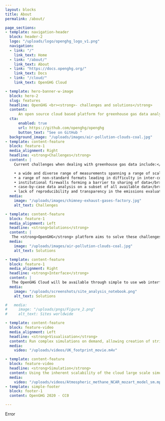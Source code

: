 ```yaml
---
layout: blocks
title: About
permalink: /about/

page_sections:
- template: navigation-header
  block: header-2
  logo: "/uploads/logo/openghg_logo_v1.png"
  navigation:
  - link: "/"
    link_text: Home
  - link: "/about/"
    link_text: About
  - link: "https://docs.openghg.org/"
    link_text: Docs
  - link: "/cloud/"
    link_text: OpenGHG Cloud

- template: hero-banner-w-image
  block: hero-2
  slug: features
  headline: OpenGHG <br><strong>- challenges and solutions</strong>
  content:
      An open source cloud based platform for greenhouse gas data analysis and collaboration.
  cta:
      enabled: true
      url: https://github.com/openghg/openghg
      button_text: "See on GitHub "
  background_image: "/uploads/images/air-pollution-clouds-coal.jpg"
- template: content-feature
  block: feature-1
  media_alignment: Right
  headline: <strong>Challenges</strong>
  content: |
    Current challenges when dealing with greenhouse gas data include:</br></br>

    • a wide and diverse range of measurements spanning a range of scales (e.g., urban to global)</br></br>
    • a range of non-standard formats leading in difficulty in inter-comparing datasets</br></br>
    • institutional firewalls forming a barrier to sharing of data</br></br>
    • case-by-case data analysis on a subset of all available data</br></br>
    • lack of reproducibility and transparency in the emissions evaluation process</br></br>
  media:
    image: "/uploads/images/chimney-exhaust-gases-factory.jpg"
    alt_text: Challenges

- template: content-feature
  block: feature-1
  media_alignment: Left
  headline: <strong>Solutions</strong>
  content: |
   The <strong>OpenGHG</strong> platform aims to solve these challenges by providing a platform for greenhouse gas data analysis. It will allow comparison of data with vital ancillary information such as atmospheric model output, emissions inventories, and mapping tools. The platform will also provide key analysis methods and functionality. We do not plan on creating another long-term data storage repository, we want <strong>OpenGHG</strong> to be a platform that facilitates sharing and analysis of archived greenhouse gas data.
  media:
    image: "/uploads/images/air-pollution-clouds-coal.jpg"
    alt_text: Solutions

- template: content-feature
  block: feature-1
  media_alignment: Right
  headline: <strong>Interface</strong>
  content: |
   The OpenGHG Cloud will be available through simple to use web interfaces and Jupyter notebook. A web interface will allow upload and simple analyses to be performed and a JupyterHub/BinderHub will allow complex analyses to be developed, hosted and shared.
  media:
    image: "/uploads/screenshots/site_analysis_notebook.png"
    alt_text: Solutions

#   media:
#     image: "/uploads/pngs/Figure_2.png"
#     alt_text: Sites worldwide

- template: content-feature
  block: feature-video
  media_alignment: Left
  headline: <strong>Visualisation</strong>
  content: Run complex simulations on demand, allowing creation of striking visualisations that help transfer knowledge effectively
  media:
    video: "/uploads/videos/UK_footprint_movie.m4v"

- template: content-feature
  block: feature-video
  headline: <strong>Simulation</strong>
  content: Using the inherent scalability of the cloud large scale simulations can easily be run
  media:
    video: "/uploads/videos/Atmospheric_methane_NCAR_mozart_model_sm.mp4"
- template: simple-footer
  block: footer-1
  content: OpenGHG 2020 - CC0

---
```

Error